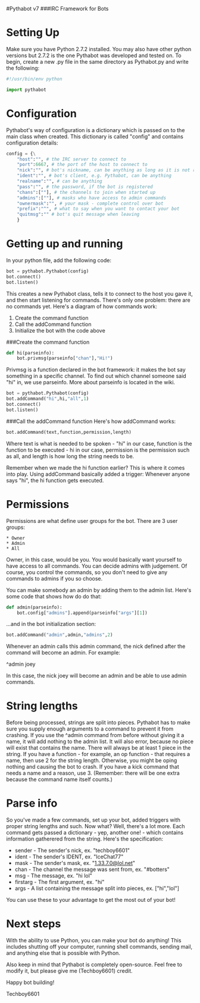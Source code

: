 #Pythabot v7
###IRC Framework for Bots

Setting Up
==========
Make sure you have Python 2.7.2 installed. You may also have other python versions but 2.7.2 is the one Pythabot was 
developed and tested on. To begin, create a new .py file in the same directory as Pythabot.py and write the following:

```python
#!/usr/bin/env python

import pythabot
```

Configuration
=============
Pythabot's way of configuration is a dictionary which is passed on to the main class when created. 
This dictionary is called "config" and contains configuration details:

```python
config = {\
    "host":"", # the IRC server to connect to
    "port":6667, # the port of the host to connect to
    "nick":"", # bot's nickname, can be anything as long as it is not registered
    "ident":"", # bot's client, e.g. Pythabot, can be anything
    "realname":"", # can be anything
    "pass":"", # the password, if the bot is registered
    "chans":[""], # the channels to join when started up
    "admins":[""], # masks who have access to admin commands
    "ownermask":"", # your mask - complete control over bot
    "prefix":"^", # what to say when you want to contact your bot 
    "quitmsg":"" # bot's quit message when leaving
    }
```


Getting up and running
======================
In your python file, add the following code:

```python
bot = pythabot.Pythabot(config)
bot.connect()
bot.listen()
```

This creates a new Pythabot class, tells it to connect to the host you gave it, and then start listening for commands.
There's only one problem: there are no commands yet. Here's a diagram of how commands work:

1. Create the command function
2. Call the addCommand function
3. Initialize the bot with the code above

###Create the command function

```python
def hi(parseinfo):
	bot.privmsg(parseinfo["chan"],"Hi!")
```

Privmsg is a function declared in the bot framework: it makes the bot say something in a specific channel.
To find out which channel someone said  "hi" in, we use parseinfo. More about parseinfo is located in the wiki.

```python
bot = pythabot.Pythabot(config)
bot.addCommand("hi",hi,"all",1)
bot.connect()
bot.listen()
```

###Call the addCommand function
Here's how addCommand works:

```python
bot.addCommand(text,function,permission,length)
```

Where text is what is needed to be spoken - "hi" in our case,
function is the function to be executed - hi in our case,
permission is the permission such as all,
and length is how long the string needs to be.

Remember when we made the hi function earlier? This
is where it comes into play. Using addCommand basically
added a trigger: Whenever anyone says "hi", the hi
function gets executed.


Permissions
===========
Permissions are what define user groups for
the bot. There are 3 user groups:

	* Owner
	* Admin
	* All 
 
Owner, in this case, would be you. You would basically want yourself to have access to all commands. 
You can decide admins with judgement. Of course, you control the commands, so you don't need to give
any commands to admins if you so choose.

You can make somebody an admin by adding them to the admin
list. Here's some code that shows how do do that:

```python
def admin(parseinfo):
    bot.config["admins"].append(parseinfo["args"][1])
```

...and in the bot initialization section:

```python
bot.addCommand("admin",admin,"admins",2)
```

Whenever an admin calls this admin command, the nick defined after
the command will become an admin. For example:

^admin joey

In this case, the nick joey will become an admin and be 
able to use admin commands.


String lengths
==============
Before being processed, strings are split into
pieces. Pythabot has to make sure you supply enough
arguments to a command to prevent it from crashing.
If you use the ^admin command from before without
giving it a name, it will add nothing to the admin list.
It will also error, because no piece will exist that
contains the name. There will always be at least 1 piece
in the string. If you have a function - for example,
an op function - that requires a name, then use 2 for
the string length. Otherwise, you might be oping nothing
and causing the bot to crash. If you have a kick command
that needs a name and a reason, use 3. (Remember: there
will be one extra because the command name itself counts.)


Parse info
==========
So you've made a few commands, set up your bot,
added triggers with proper string lengths and such. 
Now what? Well, there's a lot more. Each command gets
passed a dictionary - yep, another one! - which contains
information gatherered from the string. Here's the
specification:

- sender - The sender's nick, ex. "techboy6601"
- ident - The sender's IDENT, ex. "IceChat77"
- mask - The sender's mask, ex. "1.33.7.0@lol.net"
- chan - The channel the message was sent from, ex. "#botters"
- msg - The message, ex. "hi lol"
- firstarg - The first argument, ex. "hi"
- args - A list containing the message split into pieces, ex. ["hi","lol"]

You can use these to your advantage to get the most out of
your bot!


Next steps
==========
With the ability to use Python, you can make your bot do anything!
This includes shutting off your computer, running shell commands,
sending mail, and anything else that is possible with Python.

Also keep in mind that Pythabot is completely open-source. Feel free to modify
it, but please give me (Techboy6601) credit.


Happy bot building!

Techboy6601



